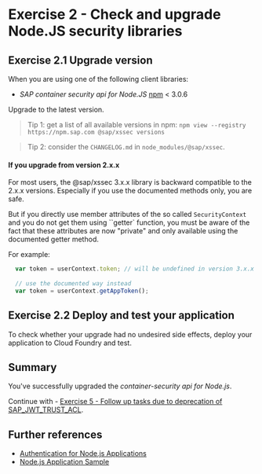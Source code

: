 # Exercise 2 - Check and upgrade Node.JS security libraries

## Exercise 2.1 Upgrade version
When you are using one of the following client libraries:

- *SAP container security api for Node.JS* [npm](https://www.npmjs.com/package/@sap/xssec) < 3.0.6

Upgrade to the latest version.

> Tip 1: get a list of all available versions in npm: `npm view --registry https://npm.sap.com @sap/xssec versions`

> Tip 2: consider the ``CHANGELOG.md`` in `node_modules/@sap/xssec`.

#### If you upgrade from version 2.x.x
For most users, the @sap/xssec 3.x.x library is backward compatible to the 2.x.x versions. Especially if you use the documented methods only, you are safe.

But if you directly use member attributes of the so called `SecurityContext` and you do not get them using ``getter` function, you must be aware of the fact that these attributes are now "private" and only available using the documented getter method.

For example:
```js
  var token = userContext.token; // will be undefined in version 3.x.x
  
  // use the documented way instead
  var token = userContext.getAppToken();
```

## Exercise 2.2 Deploy and test your application

To check whether your upgrade had no undesired side effects, deploy your application to Cloud Foundry and test.

## Summary

You've successfully upgraded the *container-security api for Node.js*.

Continue with - [Exercise 5 - Follow up tasks due to deprecation of SAP_JWT_TRUST_ACL](/exercises/ex5_sap_jwt_trust_acl/README.md).

## Further references
- [Authentication for Node.js Applications](https://help.sap.com/viewer/65de2977205c403bbc107264b8eccf4b/Cloud/en-US/4902b6e66cbd42648b5d9eaddc6a363d.html)
- [Node.js Application Sample](https://github.com/SAP-samples/teched2019-cloud-cf-product-list/tree/teched2019/samples/nodejs)
